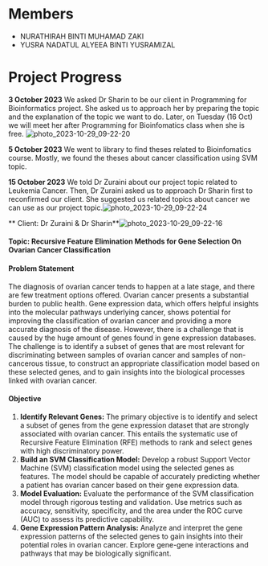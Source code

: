 # Members
- NURATHIRAH BINTI MUHAMAD ZAKI
- YUSRA NADATUL ALYEEA BINTI YUSRAMIZAL

# Project Progress
**3 October 2023**
We asked Dr Sharin to be our client in Programming for Bioinformatics project. 
She asked us to approach her by preparing the topic and the explanation of the topic we want to do. 
Later, on Tuesday (16 Oct) we will meet her after Programming for Bioinfomatics class when she is free.
![photo_2023-10-29_09-22-20](https://github.com/NiesHW/SECB3203_P4B/assets/147355096/60cb23ac-e4e2-40de-95f2-4cf2bd614099)

**5 October 2023** 
We went to library to find theses related to Bioinfomatics course. 
Mostly, we found the theses about cancer classification using SVM topic.

**15 October 2023** 
We told Dr Zuraini about our project topic related to Leukemia Cancer. Then, Dr Zuraini asked us to approach Dr Sharin first to reconfirmed our client.
She suggested us related topics about cancer we can use as our project topic.![photo_2023-10-29_09-22-24](https://github.com/NiesHW/SECB3203_P4B/assets/147355096/0dbb0aa0-932a-48de-8ffa-d86952ef9fcc)



** Client: Dr Zuraini & Dr Sharin**![photo_2023-10-29_09-22-16](https://github.com/NiesHW/SECB3203_P4B/assets/147355096/b91daa88-3f30-441e-94ce-13ce0dfd60b5)

#### Topic: Recursive Feature Elimination Methods for Gene Selection On Ovarian Cancer Classification 
#### Problem Statement
The diagnosis of ovarian cancer tends to happen at a late stage, and there are few treatment options offered. Ovarian cancer presents a substantial burden to public health. Gene expression data, which offers helpful insights into the molecular pathways underlying cancer, shows potential for improving the classification of ovarian cancer and providing a more accurate diagnosis of the disease. However, there is a challenge that is caused by the huge amount of genes found in gene expression databases. The challenge is to identify a subset of genes that are most relevant for discriminating between samples of ovarian cancer and samples of non-cancerous tissue, to construct an appropriate classification model based on these selected genes, and to gain insights into the biological processes linked with ovarian cancer.

#### Objective
1. **Identify Relevant Genes:** The primary objective is to identify and select a subset of genes from the gene expression dataset that are strongly associated with ovarian cancer. This entails the systematic use of Recursive Feature Elimination (RFE) methods to rank and select genes with high discriminatory power.
2. **Build an SVM Classification Model:** Develop a robust Support Vector Machine (SVM) classification model using the selected genes as features. The model should be capable of accurately predicting whether a patient has ovarian cancer based on their gene expression data.
3. **Model Evaluation:** Evaluate the performance of the SVM classification model through rigorous testing and validation. Use metrics such as accuracy, sensitivity, specificity, and the area under the ROC curve (AUC) to assess its predictive capability.
4. **Gene Expression Pattern Analysis:** Analyze and interpret the gene expression patterns of the selected genes to gain insights into their potential roles in ovarian cancer. Explore gene-gene interactions and pathways that may be biologically significant.

